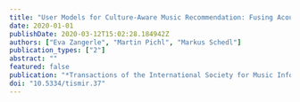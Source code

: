 ```yaml
---
title: "User Models for Culture-Aware Music Recommendation: Fusing Acoustic and Cultural Cues"
date: 2020-01-01
publishDate: 2020-03-12T15:02:28.184942Z
authors: ["Eva Zangerle", "Martin Pichl", "Markus Schedl"]
publication_types: ["2"]
abstract: ""
featured: false
publication: "*Transactions of the International Society for Music Information Retrieval*"
doi: "10.5334/tismir.37"
---
```


